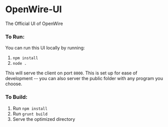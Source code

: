 OpenWire-UI
===========

The Official UI of OpenWire

### To Run:
You can run this UI locally by running:
1. `npm install`
2. `node .`

This will serve the client on port `8000`. This is set up for ease of development -- you can also server the public folder with any program you choose.

### To Build:
1. Run `npm install`
2. Run `grunt build`
3. Serve the optimized directory
